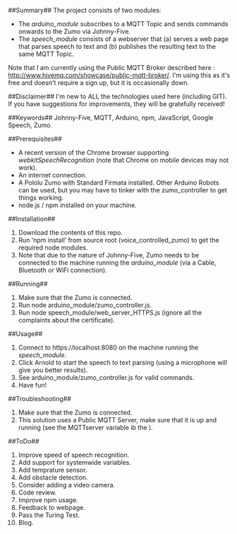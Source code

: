 ##Summary##
The project consists of two modules:
- The *arduino_module* subscribes to a MQTT Topic and sends commands onwards to the Zumo via Johnny-Five.
- The *speech_module* consists of a webserver that (a) serves a web page that parses speech to text and (b) publishes the resulting text to the same MQTT Topic.

Note that I am currently using the Public MQTT Broker described here : http://www.hivemq.com/showcase/public-mqtt-broker/.  I'm using this as it's free and doesn't require a sign up, but it is occasionally down.

##Disclaimer##
I'm new to ALL the technologies used here (including GIT).  If you have suggestions for improvements, they will be gratefully received!

##Keywords##
Johnny-Five, MQTT, Arduino, npm, JavaScript, Google Speech, Zumo.

##Prerequisites##
- A recent version of the Chrome browser supporting *webkitSpeechRecognition* (note that Chrome on mobile devices may not work).
- An internet connection.
- A Pololu Zumo with Standard Firmata installed.  Other Arduino Robots can be used, but you may have to tinker with the zumo_controller to get things working.
- node.js / npm installed on your machine.

##Installation##
1. Download the contents of this repo.
2. Run ‘npm install’ from source root (voice_controlled_zumo) to get the required node modules.
3. Note that due to the nature of Johnny-Five, Zumo needs to be connected to the machine running the *arduino_module* (via a Cable, Bluetooth or WiFi connection).

##Running##
1. Make sure that the Zumo is connected.
2. Run node arduino_module/zumo_controller.js.
3. Run node speech_module/web_server_HTTPS.js (ignore all the complaints about the certificate).

##Usage##
1. Connect to https://localhost:8080 on the machine running the *speech_module*.
2. Click Arnold to start the speech to text parsing (using a microphone will give you better results).
3. See arduino_module/zumo_controller.js for valid commands.
4. Have fun!

##Troubleshooting##
1. Make sure that the Zumo is connected.
2. This solution uses a Public MQTT Server, make sure that it is up and running (see the MQTTserver variable ib the ).

##ToDo##
1. Improve speed of speech recognition.
2. Add support for systemwide variables.
3. Add temprature sensor.
4. Add obstacle detection.
5. Consider adding a video camera.
6. Code review.
7. Improve npm usage.
8. Feedback to webpage.
9. Pass the Turing Test.
10. Blog.
